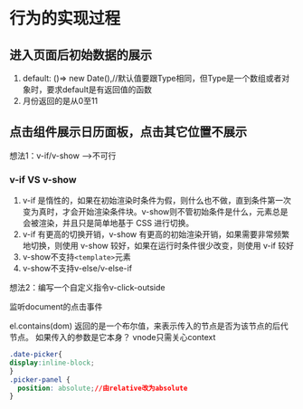 # 行为的实现过程

## 进入页面后初始数据的展示
1. default: ()=> new Date(),//默认值要跟Type相同，但Type是一个数组或者对象时，要求default是有返回值的函数
2. 月份返回的是从0至11

## 点击组件展示日历面板，点击其它位置不展示
想法1：v-if/v-show -->不可行
### v-if VS v-show
1. v-if 是惰性的，如果在初始渲染时条件为假，则什么也不做，直到条件第一次变为真时，才会开始渲染条件块。v-show则不管初始条件是什么，元素总是会被渲染，并且只是简单地基于 CSS 进行切换。
2. v-if 有更高的切换开销，v-show 有更高的初始渲染开销，如果需要非常频繁地切换，则使用 v-show 较好，如果在运行时条件很少改变，则使用 v-if 较好
3. v-show不支持```<template>```元素
4. v-show不支持v-else/v-else-if

想法2：编写一个自定义指令v-click-outside

监听document的点击事件

el.contains(dom)
返回的是一个布尔值，来表示传入的节点是否为该节点的后代节点。 如果传入的参数是它本身？
vnode只需关心context

```css
.date-picker{
display:inline-block;
}
.picker-panel {
  position: absolute;//由relative改为absolute
}
```
```
```
